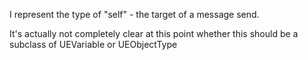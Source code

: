 I represent the type of "self" - the target of a message send.

It's actually not completely clear at this point whether this should be a subclass of UEVariable or UEObjectType